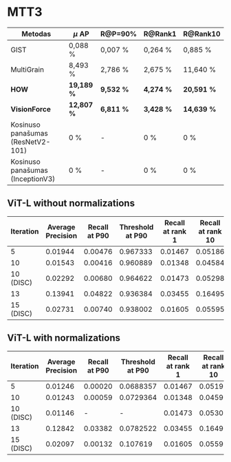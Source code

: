 # MTT3

| **Metodas**                       | **$\mu$ AP**  | **R@P=90\%** | **R@Rank1**  | **R@Rank10**  |
|-----------------------------------|---------------|--------------|--------------|---------------|
| GIST                              | 0,088 \%      | 0,007 \%     | 0,264 \%     | 0,885 \%      |
| MultiGrain                        | 8,493 \%      | 2,786 \%     | 2,675 \%     | 11,640 \%     |
| **HOW**                           | **19,189 \%** | **9,532 \%** | **4,274 \%** | **20,591 \%** |
| **VisionForce**                   | **12,807 \%** | **6,811 \%** | **3,428 \%** | **14,639 \%** |
| Kosinuso panašumas (ResNetV2-101) | 0 \%          | -            | 0 \%         | 0 \%          |
| Kosinuso panašumas (InceptionV3)  | 0 \%          | -            | 0 \%         | 0 \%          |


## ViT-L without normalizations

| **Iteration** | **Average Precision** | **Recall at P90** | **Threshold at P90** | **Recall at rank 1** | **Recall at rank 10** |
|---------------|-----------------------|-------------------|----------------------|----------------------|-----------------------|
| 5             | 0.01944               | 0.00476           | 0.967333             | 0.01467              | 0.05186               |
| 10            | 0.01543               | 0.00416           | 0.960889             | 0.01348              | 0.04584               |
| 10 (DISC)     | 0.02292               | 0.00680           | 0.964622             | 0.01473              | 0.05298               |
| 13            | 0.13941               | 0.04822           | 0.936384             | 0.03455              | 0.16495               |
| 15 (DISC)     | 0.02731               | 0.00740           | 0.938002             | 0.01605              | 0.05595               |

## ViT-L with normalizations

| **Iteration** | **Average Precision** | **Recall at P90** | **Threshold at P90** | **Recall at rank 1** | **Recall at rank 10** |
|---------------|-----------------------|-------------------|----------------------|----------------------|-----------------------|
| 5             | 0.01246               | 0.00020           | 0.0688357            | 0.01467              | 0.05192               |
| 10            | 0.01243               | 0.00059           | 0.0729364            | 0.01348              | 0.04591               |
| 10 (DISC)     | 0.01146               | -                 | -                    | 0.01473              | 0.05305               |
| 13            | 0.12842               | 0.03382           | 0.0782522            | 0.03455              | 0.16495               |
| 15 (DISC)     | 0.02097               | 0.00132           | 0.107619             | 0.01605              | 0.05595               |
